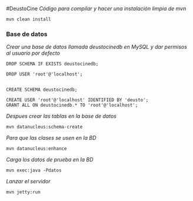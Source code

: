 #DeustoCine
_Código para compilar y hacer una instalación limpia de mvn_

```
mvn clean install
```
### Base de datos
_Crear una base de datos llamada deustocinedb en MySQL y dar permisos al usuario por defecto_

```
DROP SCHEMA IF EXISTS deustocinedb;

DROP USER 'root'@'localhost';


CREATE SCHEMA deustocinedb;

CREATE USER 'root'@'localhost' IDENTIFIED BY 'deusto';
GRANT ALL ON deustocinedb.* TO 'root'@'localhost';
```
_Despues crear las tablas en la base de datos_

```
mvn datanucleus:schema-create
```

_Para que las clases se usen en la BD_

```
mvn datanucleus:enhance
```

_Carga los datos de prueba en la BD_

```
mvn exec:java -Pdatos
```
_Lanzar el servidor_

```
mvn jetty:run
```